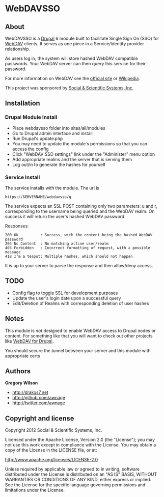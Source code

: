 # WebDAVSSO

## About

WebDAVSSO is a [Drupal](https://drupal.org/) 6 module built to facilitate Single Sign On (SSO) for [WebDAV](http://www.webdav.org) clients. It serves as one piece in a Service/Identity provider relationship.

As users log in, the system will store hashed WebDAV compatible passwords. Your WebDAV server can then query this service for their password.

For more information on WebDAV see the [official site](http://www.webdav.org) or [Wikipedia](https://en.wikipedia.org/wiki/WebDAV).

This project was sponsored by [Social & Scientific Systems, Inc.](http://www.s-3.com)

## Installation

### Drupal Module Install

* Place webdavsso folder into sites/all/modules
* Go to Drupal admin interface and install
* Run Drupal's update.php
* You may need to update the module's permissions so that you can access the config
* Click "WebDAV SSO settings" link under the "Administer" menu option
* Add appropriate realms and the server that is serving them
* Log out/in to generate the hashes for yourself

### Service Install

The service installs with the module. The url is 

    https://SERVERNAME/webdavsso/q

The service expects an SSL POST containing only two parameters: u and r, corresponding to the username being queried and the WebDAV realm. On success it will return the user's hashed WebDAV password.

Responses:

    200 OK          : Success, with the content being the hashed WebDAV password
    204 No Content  : No matching active user/realm
    403 Forbidden   : Incorrect formatting of request, with a possible message
    418 I'm a teapot: Multiple hashes, which should not happen

It is up to your server to parse the response and then allow/deny access.

## TODO

* Config flag to toggle SSL for development purposes
* Update the user's login date upon a successful query
* Edit/Deletion of Realms with corresponding deletion of user hashes

## Notes

This module is *not* designed to enable WebDAV access to Drupal nodes or content. For something like that you will want to check out other projects like [WebDAV for Drupal](https://drupal.org/project/webdav).

You should secure the tunnel between your server and this module with appropriate certs

## Authors

**Gregory Wilson**
+ http://drakos7.net
+ http://github.com/awnage
+ http://twitter.com/awnage

## Copyright and license

Copyright 2012 Social & Scientific Systems, Inc.

Licensed under the Apache License, Version 2.0 (the "License");
you may not use this work except in compliance with the License.
You may obtain a copy of the License in the LICENSE file, or at:

   http://www.apache.org/licenses/LICENSE-2.0

Unless required by applicable law or agreed to in writing, software
distributed under the License is distributed on an "AS IS" BASIS,
WITHOUT WARRANTIES OR CONDITIONS OF ANY KIND, either express or implied.
See the License for the specific language governing permissions and
limitations under the License.
